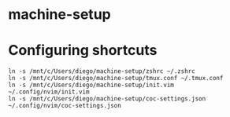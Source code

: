 # machine-setup


# Configuring shortcuts

```
ln -s /mnt/c/Users/diego/machine-setup/zshrc ~/.zshrc
ln -s /mnt/c/Users/diego/machine-setup/tmux.conf ~/.tmux.conf
ln -s /mnt/c/Users/diego/machine-setup/init.vim ~/.config/nvim/init.vim
ln -s /mnt/c/Users/diego/machine-setup/coc-settings.json ~/.config/nvim/coc-settings.json
```

